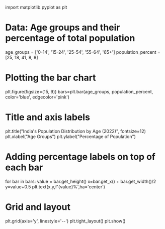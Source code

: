 import matplotlib.pyplot as plt

# Data: Age groups and their percentage of total population
age_groups = ['0-14', '15-24', '25-54', '55-64', '65+']
population_percent = [25, 18, 41, 8, 8]

# Plotting the bar chart
plt.figure(figsize=(15, 9))
bars=plt.bar(age_groups, population_percent, color='blue', edgecolor='pink')

# Title and axis labels
plt.title("India's Population Distribution by Age (2022)", fontsize=12)
plt.xlabel("Age Groups")
plt.ylabel("Percentage of Population")

# Adding percentage labels on top of each bar
for bar in bars:
    value = bar.get_height()
    x=bar.get_x() + bar.get_width()/2
    y=value+0.5
    plt.text(x,y,f'{value}%',ha='center') 

# Grid and layout
plt.grid(axis='y', linestyle='--')
plt.tight_layout()
plt.show()   
